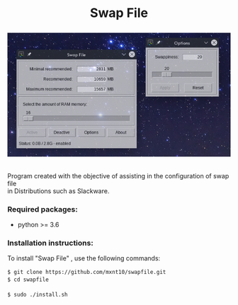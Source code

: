 <h1 align="center">
  Swap File

  <a><img src="https://github.com/mxnt10/swapfile/raw/master/common/img_swapfile.png"></a>
</h1>

Program created with the objective of assisting in the configuration of swap file<br>
in Distributions such as Slackware.

### Required packages:

- python >= 3.6

### Installation instructions:

To install "Swap File" , use the following commands:
```sh
$ git clone https://github.com/mxnt10/swapfile.git
$ cd swapfile

$ sudo ./install.sh
```

